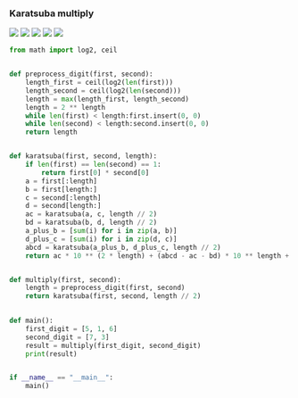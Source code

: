 ### Karatsuba multiply
<img src="https://render.githubusercontent.com/render/math?math=\overline{ab} \cdot \overline{cd}=">
<img src="https://render.githubusercontent.com/render/math?math=(a\cdot 10 plus sign b)\cdot(c\cdot 10 + d)=">
<img src="https://render.githubusercontent.com/render/math?math=a\cdot c \cdot 100 + a\cdot d \cdot 10 + b\cdot c\cdot 10 + b\cdot d=">
<img src="https://render.githubusercontent.com/render/math?math=a\cdot c \cdot 100 + (a\cdot d + b\cdot c)\cdot 10 + b\cdot d=">
<img src="https://render.githubusercontent.com/render/math?math=a\cdot c \cdot 100 + ((a + b)\cdot(c + d) - a\cdot c - b\cdot d)\cdot 10 + b\cdot d">

```python
from math import log2, ceil


def preprocess_digit(first, second):
    length_first = ceil(log2(len(first)))
    length_second = ceil(log2(len(second)))
    length = max(length_first, length_second)
    length = 2 ** length
    while len(first) < length:first.insert(0, 0)
    while len(second) < length:second.insert(0, 0)
    return length


def karatsuba(first, second, length):
    if len(first) == len(second) == 1:
        return first[0] * second[0]
    a = first[:length]
    b = first[length:]
    c = second[:length]
    d = second[length:]
    ac = karatsuba(a, c, length // 2)
    bd = karatsuba(b, d, length // 2)
    a_plus_b = [sum(i) for i in zip(a, b)]
    d_plus_c = [sum(i) for i in zip(d, c)]
    abcd = karatsuba(a_plus_b, d_plus_c, length // 2)
    return ac * 10 ** (2 * length) + (abcd - ac - bd) * 10 ** length + bd


def multiply(first, second):
    length = preprocess_digit(first, second)
    return karatsuba(first, second, length // 2)
    

def main():
    first_digit = [5, 1, 6]
    second_digit = [7, 3]
    result = multiply(first_digit, second_digit)
    print(result)


if __name__ == "__main__":
    main()
```
